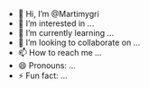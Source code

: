 - 👋 Hi, I’m @Martimygri
- 👀 I’m interested in ...
- 🌱 I’m currently learning ...
- 💞️ I’m looking to collaborate on ...
- 📫 How to reach me ...
- 😄 Pronouns: ...
- ⚡ Fun fact: ...

<!---
Martimygri/Martimygri is a ✨ special ✨ repository because its `README.md` (this file) appears on your GitHub profile.
You can click the Preview link to take a look at your changes.
--->
